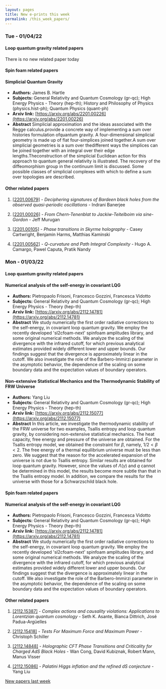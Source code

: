 ```yaml
---
layout: pages
title: New e-prints this week
permalink: /this_week_papers/
---
```




### Tue - 01/04/22

#### Loop quantum gravity related papers

There is no new related paper today 

#### Spin foam related papers

#### **Simplicial Quantum Gravity**
 - **Authors:** James B. Hartle
 - **Subjects:** General Relativity and Quantum Cosmology (gr-qc); High Energy Physics - Theory (hep-th); History and Philosophy of Physics (physics.hist-ph); Quantum Physics (quant-ph)
 - **Arxiv link:** [https://arxiv.org/abs/2201.00226](https://arxiv.org/abs/2201.00226)
 - **Abstract**
 Simplicial approximation and the ideas associated with the Regge calculus.provide a concrete way of implementing a sum over histories formulation ofquantum gravity. A four-dimensional simplicial geometry is made up of flat four-simplices joined together.A sum over simplicial geometries is a sum over thedifferent ways the simplices can be joined together with an integral over their edge lengths.Theconstruction of the simplicial Euclidean action for this approach to quantum general relativity is illustrated. The recovery of the diffeomorphism group in the continuum limit is discussed. Some possible classes of simplicial complexes with which to define a sum over topologies are described. 



#### Other related papers

1. [[2201.00679]](https://arxiv.org/abs/2201.00679) - *Deciphering signatures of Bardeen black holes from the observed  quasi-periodic oscillations* - Indrani Banerjee

1. [[2201.00026]](https://arxiv.org/abs/2201.00026) - *From Chern-Tenenblat to Jackiw-Teitelboim via sine-Gordon* - Jeff Murugan

1. [[2201.00105]](https://arxiv.org/abs/2201.00105) - *Phase transitions in Skyrme holography* - Casey Cartwright, Benjamin Harms, Matthias Kaminski

1. [[2201.00562]](https://arxiv.org/abs/2201.00562) - *Q-curvature and Path Integral Complexity* - Hugo A. Camargo, Pawel Caputa, Pratik Nandy



### Mon - 01/03/22

#### Loop quantum gravity related papers

#### **Numerical analysis of the self-energy in covariant LQG**
 - **Authors:** Pietropaolo Frisoni, Francesco Gozzini, Francesca Vidotto
 - **Subjects:** General Relativity and Quantum Cosmology (gr-qc); High Energy Physics - Theory (hep-th)
 - **Arxiv link:** [https://arxiv.org/abs/2112.14781](https://arxiv.org/abs/2112.14781)
 - **Abstract**
 We study numerically the first order radiative corrections to the self-energy, in covariant loop quantum gravity. We employ the recently developed 'sl2cfoam-next' spinfoam amplitudes library, and some original numerical methods. We analyze the scaling of the divergence with the infrared cutoff, for which previous analytical estimates provided widely different lower and upper bounds. Our findings suggest that the divergence is approximately linear in the cutoff. We also investigate the role of the Barbero-Immirzi parameter in the asymptotic behavior, the dependence of the scaling on some boundary data and the expectation values of boundary operators. 

#### **Non-extensive Statistical Mechanics and the Thermodynamic Stability of  FRW Universe**
 - **Authors:** Yang Liu
 - **Subjects:** General Relativity and Quantum Cosmology (gr-qc); High Energy Physics - Theory (hep-th)
 - **Arxiv link:** [https://arxiv.org/abs/2112.15077](https://arxiv.org/abs/2112.15077)
 - **Abstract**
 In this article, we investigate the thermodynamic stability of the FRW universe for two examples, Tsallis entropy and loop quantum gravity, by considering non-extensive statistical mechanics. The heat capacity, free energy and pressure of the universe are obtained. For the Tsallis entropy model, we obtained the constraint for $\beta$, namely, $1/2 < \beta < 2$. The free energy of a thermal equilibrium universe must be less than zero. We suggest that the reason for the accelerated expansion of the universe is not due to Tsallis entropy. Similar results are obtained for loop quantum gravity. However, since the values of $\Lambda(\gamma)$ and $q$ cannot be determined in this model, the results become more subtle than that in the Tsallis entropy model. In addition, we compare the results for the universe with those for a Schwarzschild black hole. 

#### Spin foam related papers

#### **Numerical analysis of the self-energy in covariant LQG**
 - **Authors:** Pietropaolo Frisoni, Francesco Gozzini, Francesca Vidotto
 - **Subjects:** General Relativity and Quantum Cosmology (gr-qc); High Energy Physics - Theory (hep-th)
 - **Arxiv link:** [https://arxiv.org/abs/2112.14781](https://arxiv.org/abs/2112.14781)
 - **Abstract**
 We study numerically the first order radiative corrections to the self-energy, in covariant loop quantum gravity. We employ the recently developed 'sl2cfoam-next' spinfoam amplitudes library, and some original numerical methods. We analyze the scaling of the divergence with the infrared cutoff, for which previous analytical estimates provided widely different lower and upper bounds. Our findings suggest that the divergence is approximately linear in the cutoff. We also investigate the role of the Barbero-Immirzi parameter in the asymptotic behavior, the dependence of the scaling on some boundary data and the expectation values of boundary operators. 



#### Other related papers

1. [[2112.15387]](https://arxiv.org/abs/2112.15387) - *Complex actions and causality violations: Applications to Lorentzian  quantum cosmology* - Seth K. Asante, Bianca Dittrich, José Padua-Argüelles

1. [[2112.15418]](https://arxiv.org/abs/2112.15418) - *Tests For Maximum Force and Maximum Power* - Christoph Schiller

1. [[2112.14848]](https://arxiv.org/abs/2112.14848) - *Holographic CFT Phase Transitions and Criticality for Charged AdS Black  Holes* - Wan Cong, David Kubiznak, Robert Mann, Manus Visser

1. [[2112.15086]](https://arxiv.org/abs/2112.15086) - *Palatini Higgs inflation and the refined dS conjecture* - Yang Liu






[New papers last week]({{site.url}}/archived/weekly/pre-print/2022/01/03/archived_weekly_papers.html)